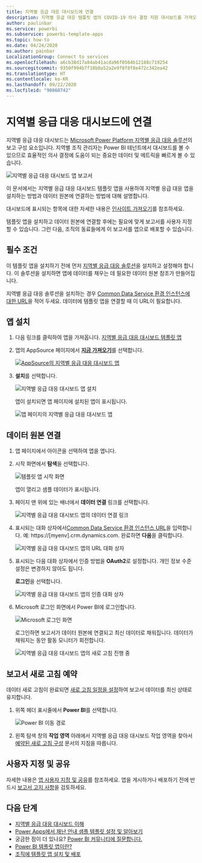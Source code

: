 ```yaml
---
title: 지역별 응급 대응 대시보드에 연결
description: 지역별 응급 대응 템플릿 앱의 COVID-19 의사 결정 지원 대시보드를 가져오고 설치하는 방법 및 데이터에 연결하는 방법입니다.
author: paulinbar
ms.service: powerbi
ms.subservice: powerbi-template-apps
ms.topic: how-to
ms.date: 04/24/2020
ms.author: painbar
LocalizationGroup: Connect to services
ms.openlocfilehash: a6cb38d17a84ab41acda96f0564b12188c719254
ms.sourcegitcommit: 9350f994b7f18b0a52a2e9f8f8f8e472c342ea42
ms.translationtype: HT
ms.contentlocale: ko-KR
ms.lasthandoff: 09/22/2020
ms.locfileid: "90860742"
---
```

# <a name="connect-to-the-regional-emergency-response-dashboard"></a>지역별 응급 대응 대시보드에 연결
지역별 응급 대응 대시보드는 [Microsoft Power Platform 지역별 응급 대응 솔루션](/powerapps/sample-apps/regional-emergency-response/overview)의 보고 구성 요소입니다. 지역별 조직 관리자는 Power BI 테넌트에서 대시보드를 볼 수 있으므로 효율적인 의사 결정에 도움이 되는 중요한 데이터 및 메트릭을 빠르게 볼 수 있습니다.

![지역별 응급 대응 대시보드 앱 보고서](media/service-connect-to-regional-emergency-response/service-regional-emergency-response-app-report.png)

이 문서에서는 지역별 응급 대응 대시보드 템플릿 앱을 사용하여 지역별 응급 대응 앱을 설치하는 방법과 데이터 원본에 연결하는 방법에 대해 설명합니다.

대시보드에 표시되는 항목에 대한 자세한 내용은 [인사이트 가져오기](/powerapps/sample-apps/regional-emergency-response/portals-admin-reporting#get-insights)를 참조하세요.

템플릿 앱을 설치하고 데이터 원본에 연결할 후에는 필요에 맞게 보고서를 사용자 지정할 수 있습니다. 그런 다음, 조직의 동료들에게 이 보고서를 앱으로 배포할 수 있습니다.

## <a name="prerequisites"></a>필수 조건

이 템플릿 앱을 설치하기 전에 먼저 [지역별 응급 대응 솔루션](/powerapps/sample-apps/regional-emergency-response/deploy)을 설치하고 설정해야 합니다. 이 솔루션을 설치하면 앱에 데이터를 채우는 데 필요한 데이터 원본 참조가 만들어집니다.

지역별 응급 대응 솔루션을 설치하는 경우 [Common Data Service 환경 인스턴스에 대한 URL](/powerapps/sample-apps/regional-emergency-response/deploy#step-5-configure-and-publish-power-bi-dashboard)을 적어 두세요. 데이터에 템플릿 앱을 연결할 때 이 URL이 필요합니다.

## <a name="install-the-app"></a>앱 설치

1. 다음 링크를 클릭하여 앱을 가져옵니다. [지역별 응급 대응 대시보드 템플릿 앱](https://appsource.microsoft.com/product/power-bi/powerapps_cxo.regional_response)

1. 앱의 AppSource 페이지에서 [**지금 가져오기**](https://appsource.microsoft.com/product/power-bi/powerapps_cxo.regional_response)를 선택합니다.

    [![AppSource의 지역별 응급 대응 대시보드 앱](media/service-connect-to-regional-emergency-response/service-regional-emergency-response-app-appsource-get-it-now.png)](https://appsource.microsoft.com/product/power-bi/powerapps_cxo.regional_response)

1. **설치**를 선택합니다. 

    ![지역별 응급 대응 대시보드 앱 설치](media/service-connect-to-regional-emergency-response/service-regional-emergency-response-select-install.png)

    앱이 설치되면 앱 페이지에 설치된 앱이 표시됩니다.

   ![앱 페이지의 지역별 응급 대응 대시보드 앱](media/service-connect-to-regional-emergency-response/service-regional-emergency-response-app-apps-page-icon.png)

## <a name="connect-to-data-sources"></a>데이터 원본 연결 

1. 앱 페이지에서 아이콘을 선택하여 앱을 엽니다.

1. 시작 화면에서 **탐색**을 선택합니다.

   ![템플릿 앱 시작 화면](media/service-connect-to-regional-emergency-response/service-regional-emergency-response-app-splash-screen.png)

   앱이 열리고 샘플 데이터가 표시됩니다.

1. 페이지 맨 위에 있는 배너에서 **데이터 연결** 링크를 선택합니다.

   ![지역별 응급 대응 대시보드 앱의 데이터 연결 링크](media/service-connect-to-regional-emergency-response/service-regional-emergency-response-app-connect-data.png)

1. 표시되는 대화 상자에서[Common Data Service 환경 인스턴스 URL](/powerapps/sample-apps/emergency-response/deploy-configure#publish-the-power-bi-dashboard)을 입력합니다. 예: https://[myenv].crm.dynamics.com. 완료하면 **다음**을 클릭합니다.

   ![지역별 응급 대응 대시보드 앱의 URL 대화 상자](media/service-connect-to-regional-emergency-response/service-regional-emergency-response-app-url-dialog.png)

1. 표시되는 다음 대화 상자에서 인증 방법을 **OAuth2**로 설정합니다. 개인 정보 수준 설정은 변경하지 않아도 됩니다.

   **로그인**을 선택합니다.

   ![지역별 응급 대응 대시보드 앱의 인증 대화 상자](media/service-connect-to-regional-emergency-response/service-regional-emergency-response-app-authentication-dialog.png)

1. Microsoft 로그인 화면에서 Power BI에 로그인합니다.

   ![Microsoft 로그인 화면](media/service-connect-to-regional-emergency-response/service-regional-emergency-response-app-microsoft-login.png)

   로그인하면 보고서가 데이터 원본에 연결되고 최신 데이터로 채워집니다. 데이터가 채워지는 동안 활동 모니터가 회전합니다.

   ![지역별 응급 대응 대시보드 앱의 새로 고침 진행 중](media/service-connect-to-regional-emergency-response/service-regional-emergency-response-app-refresh-monitor.png)

## <a name="schedule-report-refresh"></a>보고서 새로 고침 예약

데이터 새로 고침이 완료되면 [새로 고침 일정을 설정](../connect-data/refresh-scheduled-refresh.md)하여 보고서 데이터를 최신 상태로 유지합니다.

1. 위쪽 헤더 표시줄에서 **Power BI**를 선택합니다.

   ![Power BI 이동 경로](media/service-connect-to-regional-emergency-response/service-regional-emergency-response-app-powerbi-breadcrumb.png)

1. 왼쪽 탐색 창의 **작업 영역** 아래에서 지역별 응급 대응 대시보드 작업 영역을 찾아서 [예약된 새로 고침 구성](../connect-data/refresh-scheduled-refresh.md) 문서의 지침을 따릅니다.

## <a name="customize-and-share"></a>사용자 지정 및 공유

자세한 내용은 [앱 사용자 지정 및 공유](../connect-data/service-template-apps-install-distribute.md#customize-and-share-the-app)를 참조하세요. 앱을 게시하거나 배포하기 전에 반드시 [보고서 고지 사항](/powerapps/sample-apps/regional-emergency-response/overview#disclaimer)을 검토하세요.

## <a name="next-steps"></a>다음 단계
* [지역별 응급 대응 대시보드 이해](/powerapps/sample-apps/regional-emergency-response/portals-admin-reporting#get-insights)
* [Power Apps에서 재난 안내 샘플 템플릿 설정 및 알아보기](/powerapps/maker/canvas-apps/sample-crisis-communication-app)
* 궁금한 점이 더 있나요? [Power BI 커뮤니티에 질문합니다.](https://community.powerbi.com/)
* [Power BI 템플릿 앱이란?](../connect-data/service-template-apps-overview.md)
* [조직에 템플릿 앱 설치 및 배포](../connect-data/service-template-apps-install-distribute.md)